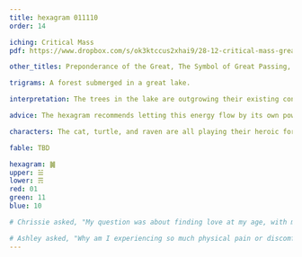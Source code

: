 ```yaml
---
title: hexagram 011110
order: 14

iching: Critical Mass
pdf: https://www.dropbox.com/s/ok3ktccus2xhai9/28-12-critical-mass-great-preponderance.pdf?dl=0

other_titles: Preponderance of the Great, The Symbol of Great Passing, Excess, Great Excess, The Passing of Greatness, Great Surpassing, Great Gains, Experience, Greater than Great, Greatness in Excess, Dominance by the Mighty, The Passing of Greatness, Excess of the Great, Law of Karm

trigrams: A forest submerged in a great lake.

interpretation: The trees in the lake are outgrowing their existing container. There's a lot of pent up energy, and cracks in the wall of the container that are about to bust open with the raw energy of life. 

advice: The hexagram recommends letting this energy flow by its own power, and following it, because it is mature and ready. It’s time to stop holding back.

characters: The cat, turtle, and raven are all playing their heroic forms, and merge to form a chimera.

fable: TBD

hexagram: ䷛
upper: ☱
lower: ☴
red: 01
green: 11
blue: 10

# Chrissie asked, "My question was about finding love at my age, with my heart, in the middle (maybe) beginning of a global pandemic."

# Ashley asked, "Why am I experiencing so much physical pain or discomfort lately?"
---
```

